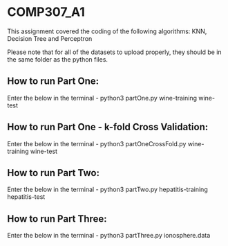 # COMP307_A1
This assignment covered the coding of the following algorithms: KNN, Decision Tree and Perceptron



Please note that for all of the datasets to upload properly,
they should be in the same folder as the python files. 

## How to run Part One:
Enter the below in the terminal -
python3 partOne.py wine-training wine-test

## How to run Part One - k-fold Cross Validation:
Enter the below in the terminal -
python3 partOneCrossFold.py wine-training wine-test

## How to run Part Two:
Enter the below in the terminal -
python3 partTwo.py hepatitis-training hepatitis-test

## How to run Part Three:
Enter the below in the terminal -
python3 partThree.py ionosphere.data
